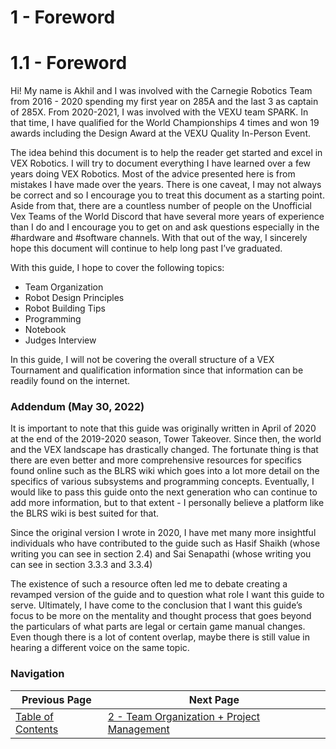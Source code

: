 # 1 - Foreword

# 1.1 - Foreword

Hi! My name is Akhil and I was involved with the Carnegie Robotics Team from 2016 - 2020 spending my first year on 285A and the last 3 as captain of 285X. From 2020-2021, I was involved with the VEXU team SPARK. In that time, I have qualified for the World Championships 4 times and won 19 awards including the Design Award at the VEXU Quality In-Person Event.

The idea behind this document is to help the reader get started and excel in VEX Robotics. I will try to document everything I have learned over a few years doing VEX Robotics. Most of the advice presented here is from mistakes I have made over the years. There is one caveat, I may not always be correct and so I encourage you to treat this document as a starting point. Aside from that, there are a countless number of people on the Unofficial Vex Teams of the World Discord that have several more years of experience than I do and I encourage you to get on and ask questions especially in the #hardware and #software channels. With that out of the way, I sincerely hope this document will continue to help long past I’ve graduated.

With this guide, I hope to cover the following topics:

- Team Organization
- Robot Design Principles
- Robot Building Tips
- Programming
- Notebook
- Judges Interview

In this guide, I will not be covering the overall structure of a VEX Tournament and qualification information since that information can be readily found on the internet.

### Addendum (May 30, 2022)

It is important to note that this guide was originally written in April of 2020 at the end of the 2019-2020 season, Tower Takeover. Since then, the world and the VEX landscape has drastically changed. The fortunate thing is that there are even better and more comprehensive resources for specifics found online such as the BLRS wiki which goes into a lot more detail on the specifics of various subsystems and programming concepts. Eventually, I would like to pass this guide onto the next generation who can continue to add more information, but to that extent - I personally believe a platform like the BLRS wiki is best suited for that. 

Since the original version I wrote in 2020, I have met many more insightful individuals who have contributed to the guide such as Hasif Shaikh (whose writing you can see in section 2.4) and Sai Senapathi (whose writing you can see in section 3.3.3 and 3.3.4)

The existence of such a resource often led me to debate creating a revamped version of the guide and to question what role I want this guide to serve. Ultimately, I have come to the conclusion that I want this guide’s focus to be more on the mentality and thought process that goes beyond the particulars of what parts are legal or certain game manual changes. Even though there is a lot of content overlap, maybe there is still value in hearing a different voice on the same topic.

### Navigation

| Previous Page | Next Page |
| ----------- | ----------- |
| [Table of Contents](/index.md) | [2 - Team Organization + Project Management](2_Team_Organization_Project_Management.md) |


